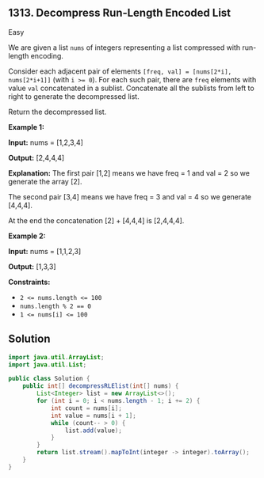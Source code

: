 ## 1313\. Decompress Run-Length Encoded List

Easy

We are given a list `nums` of integers representing a list compressed with run-length encoding.

Consider each adjacent pair of elements `[freq, val] = [nums[2*i], nums[2*i+1]]` (with `i >= 0`). For each such pair, there are `freq` elements with value `val` concatenated in a sublist. Concatenate all the sublists from left to right to generate the decompressed list.

Return the decompressed list.

**Example 1:**

**Input:** nums = [1,2,3,4]

**Output:** [2,4,4,4]

**Explanation:** The first pair [1,2] means we have freq = 1 and val = 2 so we generate the array [2].

The second pair [3,4] means we have freq = 3 and val = 4 so we generate [4,4,4]. 

At the end the concatenation [2] + [4,4,4] is [2,4,4,4].

**Example 2:**

**Input:** nums = [1,1,2,3]

**Output:** [1,3,3]

**Constraints:**

*   `2 <= nums.length <= 100`
*   `nums.length % 2 == 0`
*   `1 <= nums[i] <= 100`

## Solution

```java
import java.util.ArrayList;
import java.util.List;

public class Solution {
    public int[] decompressRLElist(int[] nums) {
        List<Integer> list = new ArrayList<>();
        for (int i = 0; i < nums.length - 1; i += 2) {
            int count = nums[i];
            int value = nums[i + 1];
            while (count-- > 0) {
                list.add(value);
            }
        }
        return list.stream().mapToInt(integer -> integer).toArray();
    }
}
```